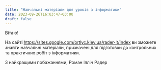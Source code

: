 ```yaml
---
title: "Навчальні матеріали для уроків з інформатики"
date: 2023-09-26T16:03:47+03:00
draft: false
---
```


Вітаю!

На сайті https://sites.google.com/ortlyc.kiev.ua/rader-it/index ви зможете знайти навчальні матеріали, призначені для підготовки до контрольних та практичних робіт з інформатики.

З найкращими побажаннями, Роман Ілліч Радер